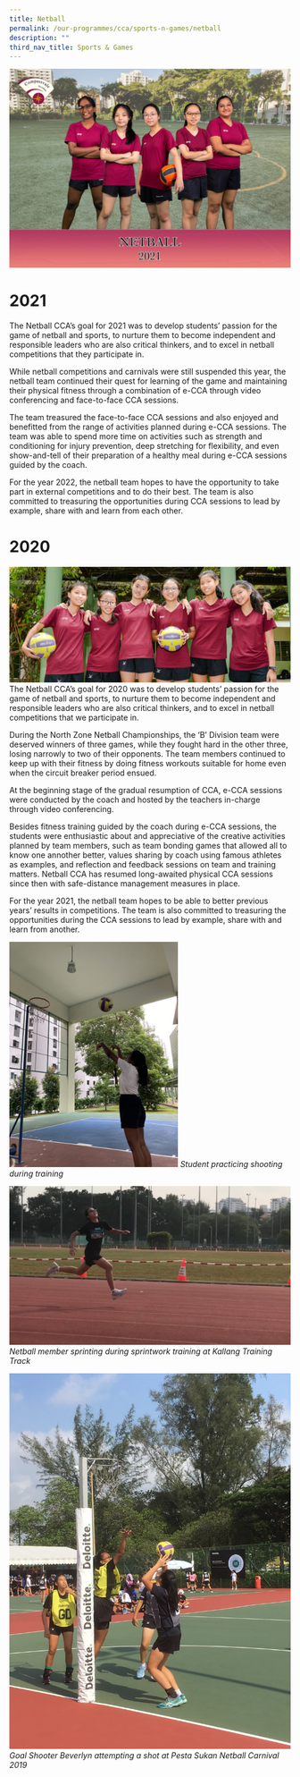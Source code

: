 ```yaml
---
title: Netball
permalink: /our-programmes/cca/sports-n-games/netball
description: ""
third_nav_title: Sports & Games
---
```

![](/images/001_CVSS%20Netball%202021.jpg)
# 2021
The Netball CCA’s goal for 2021 was to develop students’ passion for the game of netball and sports, to nurture them to become independent and responsible leaders who are also critical thinkers, and to excel in netball competitions that they participate in.  

While netball competitions and carnivals were still suspended this year, the netball team continued their quest for learning of the game and maintaining their physical fitness through a combination of e-CCA through video conferencing and face-to-face CCA sessions. 

The team treasured the face-to-face CCA sessions and also enjoyed and benefitted from the range of activities planned during e-CCA sessions. The team was able to spend more time on activities such as strength and conditioning for injury prevention, deep stretching for flexibility, and even show-and-tell of their preparation of a healthy meal during e-CCA sessions guided by the coach. 

For the year 2022, the netball team hopes to have the opportunity to take part in external competitions and to do their best. The team is also committed to treasuring the opportunities during CCA sessions to lead by example, share with and learn from each other.

# 2020
![](/images/netball2019.jpg)
The Netball CCA’s goal for 2020 was to develop students’ passion for the game of netball and sports, to nurture them to become independent and responsible leaders who are also critical thinkers, and to excel in netball competitions that we participate in. 

During the North Zone Netball Championships, the ‘B’ Division team were deserved winners of three games, while they fought hard in the other three, losing narrowly to two of their opponents. The team members continued to keep up with their fitness by doing fitness workouts suitable for home even when the circuit breaker period ensued. 

At the beginning stage of the gradual resumption of CCA, e-CCA sessions were conducted by the coach and hosted by the teachers in-charge through video conferencing. 

Besides fitness training guided by the coach during e-CCA sessions, the students were enthusiastic about and appreciative of the creative activities planned by team members, such as team bonding games that allowed all to know one annother better, values sharing by coach using famous athletes as examples, and reflection and feedback sessions on team and training matters. Netball CCA has resumed long-awaited physical CCA sessions since then with safe-distance management measures in place.

For the year 2021, the netball team hopes to be able to better previous years’ results in competitions. The team is also committed to treasuring the opportunities during the CCA sessions to lead by example, share with and learn from another.

<img src="/images/03%20Student%20practising%20shooting%20during%20netball%20training%204%20Nov%202020.jpg" 
     style="width:60%">
*Student practicing shooting during training*

![](/images/04%20Netball%20member%20sprinting%20during%20sprintwork%20training%20at%20Kallang%20Training%20Track%20in%202019.jpg)
*Netball member sprinting during sprintwork training at Kallang Training Track*

![](/images/05%20Goal%20Shooter%20Beverlyn%20attempting%20a%20shot%20at%20Pesta%20Sukan%20Netball%20Carnival%202019.jpg)
*Goal Shooter Beverlyn attempting a shot at Pesta Sukan Netball Carnival 2019*